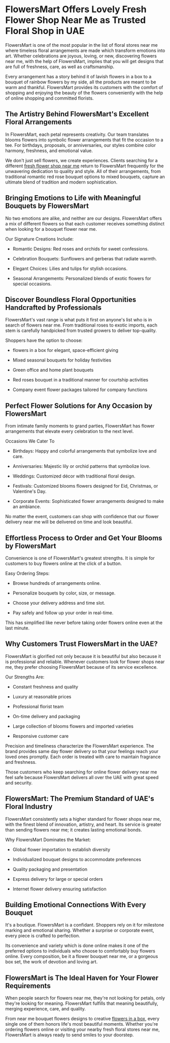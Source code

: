 # FlowersMart Offers Lovely Fresh Flower Shop Near Me as Trusted Floral Shop in UAE

FlowersMart is one of the most popular in the list of floral stores near me where timeless floral arrangements are made which transform emotions into art. Whether celebrations are joyous, loving, or new, discovering flowers near me, with the help of FlowersMart, implies that you will get designs that are full of freshness, care, as well as craftsmanship.

Every arrangement has a story behind it of lavish flowers in a box to a bouquet of rainbow flowers by my side, all the products are meant to be warm and thankful. FlowersMart provides its customers with the comfort of shopping and enjoying the beauty of the flowers conveniently with the help of online shopping and committed florists.

## The Artistry Behind FlowersMart's Excellent Floral Arrangements

In FlowersMart, each petal represents creativity. Our team translates blooms flowers into symbolic flower arrangements that fit the occasion to a tee. For birthdays, proposals, or anniversaries, our styles combine color harmony, freshness, and emotional value.

We don't just sell flowers, we create experiences. Clients searching for a different [fresh flower shop near me](https://flowersmart.ae/) return to FlowersMart frequently for the unwavering dedication to quality and style. All of their arrangements, from traditional romantic red rose bouquet options to mixed bouquets, capture an ultimate blend of tradition and modern sophistication. 

## Bringing Emotions to Life with Meaningful Bouquets by FlowersMart

No two emotions are alike, and neither are our designs. FlowersMart offers a mix of different flowers so that each customer receives something distinct when looking for a bouquet flower near me. 

Our Signature Creations Include:

-   Romantic Designs: Red roses and orchids for sweet confessions.
    
-   Celebration Bouquets: Sunflowers and gerberas that radiate warmth.
    
-   Elegant Choices: Lilies and tulips for stylish occasions.
    
-   Seasonal Arrangements: Personalized blends of exotic flowers for special occasions. 
    

## Discover Boundless Floral Opportunities Handcrafted by Professionals

FlowersMart's vast range is what puts it first on anyone's list who is in search of flowers near me. From traditional roses to exotic imports, each stem is carefully handpicked from trusted growers to deliver top-quality. 

Shoppers have the option to choose:

-   flowers in a box for elegant, space-efficient giving
    
-   Mixed seasonal bouquets for holiday festivities
    
-   Green office and home plant bouquets
    
-   Red roses bouquet in a traditional manner for courtship activities
    
-   Company event flower packages tailored for company functions 
    

## Perfect Flower Solutions for Any Occasion by FlowersMart

From intimate family moments to grand parties, FlowersMart has flower arrangements that elevate every celebration to the next level. 

Occasions We Cater To

-   Birthdays: Happy and colorful arrangements that symbolize love and care.
    
-   Anniversaries: Majestic lily or orchid patterns that symbolize love.
    
-   Weddings: Customized décor with traditional floral design.
    
-   Festivals: Customized blooms flowers designed for Eid, Christmas, or Valentine's Day.
    
-   Corporate Events: Sophisticated flower arrangements designed to make an ambiance. 
    

No matter the event, customers can shop with confidence that our flower delivery near me will be delivered on time and look beautiful.

## Effortless Process to Order and Get Your Blooms by FlowersMart

Convenience is one of FlowersMart's greatest strengths. It is simple for customers to buy flowers online at the click of a button.

Easy Ordering Steps:

-   Browse hundreds of arrangements online.
    
-   Personalize bouquets by color, size, or message.
    
-   Choose your delivery address and time slot.
    
-   Pay safely and follow up your order in real-time.
    

This has simplified like never before taking order flowers online even at the last minute.

## Why Customers Trust FlowersMart in the UAE?

FlowersMart is glorified not only because it is beautiful but also because it is professional and reliable. Whenever customers look for flower shops near me, they prefer choosing FlowersMart because of its service excellence. 

Our Strengths Are:

-   Constant freshness and quality
    
-   Luxury at reasonable prices
    
-   Professional florist team
    
-   On-time delivery and packaging
    
-   Large collection of blooms flowers and imported varieties
    
-   Responsive customer care
    

Precision and timeliness characterize the FlowersMart experience. The brand provides same day flower delivery so that your feelings reach your loved ones promptly. Each order is treated with care to maintain fragrance and freshness. 

Those customers who keep searching for online flower delivery near me feel safe because FlowersMart delivers all over the UAE with great speed and security. 

## FlowersMart: The Premium Standard of UAE's Floral Industry

FlowersMart consistently sets a higher standard for flower shops near me, with the finest blend of innovation, artistry, and heart. Its service is greater than sending flowers near me; it creates lasting emotional bonds. 

Why FlowersMart Dominates the Market:

-   Global flower importation to establish diversity
    
-   Individualized bouquet designs to accommodate preferences
    
-   Quality packaging and presentation
    
-   Express delivery for large or special orders
    
-   Internet flower delivery ensuring satisfaction 
    

## Building Emotional Connections With Every Bouquet

It's a boutique. FlowersMart is a confidant. Shoppers rely on it for milestone marking and emotional sharing. Whether a surprise or corporate event, every piece is crafted to perfection. 

Its convenience and variety which is done online makes it one of the preferred options to individuals who choose to comfortably buy flowers online. Every composition, be it a flower bouquet near me, or a gorgeous box set, the work of devotion and loving art.

## FlowersMart is The Ideal Haven for Your Flower Requirements

When people search for flowers near me, they're not looking for petals, only they're looking for meaning. FlowersMart fulfills that meaning beautifully, merging experience, care, and quality. 

From near me bouquet flowers designs to creative [flowers in a box](https://flowersmart.ae/), every single one of them honors life's most beautiful moments. Whether you're ordering flowers online or visiting your nearby fresh floral stores near me, FlowersMart is always ready to send smiles to your doorstep.
